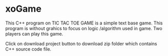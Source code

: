 # xoGame
This C++ program on TIC TAC TOE GAME is a simple text base game. This program is without grahics to focus on logic /algorithm used in game. Two players can play this game.

Click on download project button to download zip folder which contains C++ source code file.
